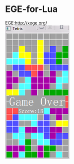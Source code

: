 # EGE-for-Lua  
EGE:http://xege.org/  
![image](https://github.com/hubenchang0515/EGE-for-Lua/blob/master/demo/Tetris/ege4lua.png?raw=true)

